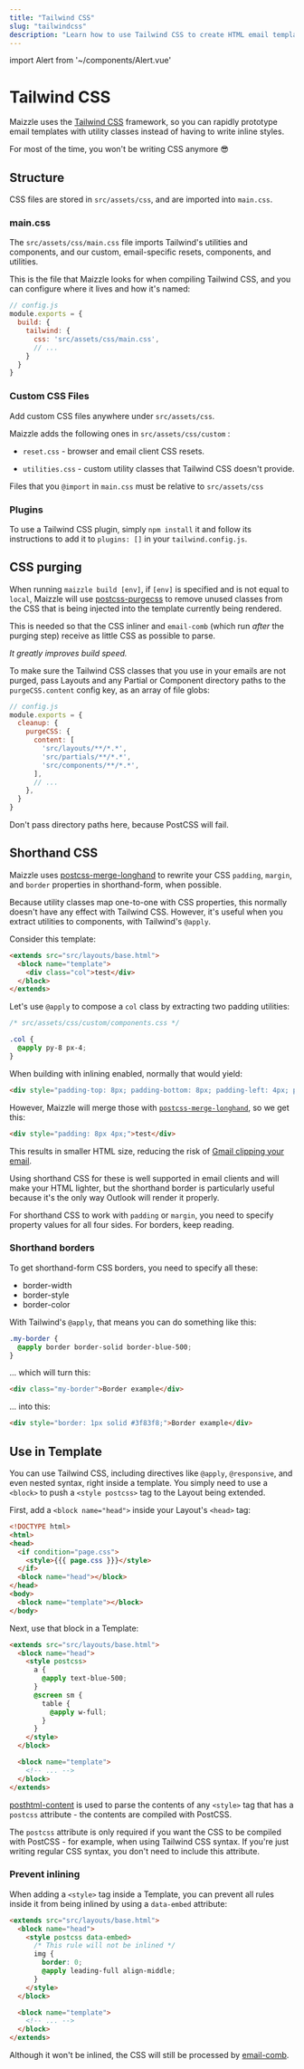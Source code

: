 ```yaml
---
title: "Tailwind CSS"
slug: "tailwindcss"
description: "Learn how to use Tailwind CSS to create HTML email templates with CSS utility classes"
---
```


import Alert from '~/components/Alert.vue'

# Tailwind CSS

Maizzle uses the [Tailwind CSS](https://tailwindcss.com) framework, so you can rapidly prototype email templates with utility classes instead of having to write inline styles.

For most of the time, you won't be writing CSS anymore 😎

## Structure

CSS files are stored in `src/assets/css`, and are imported into `main.css`.

### main.css

The `src/assets/css/main.css` file imports Tailwind's utilities and components, and our custom, email-specific resets, components, and utilities.

This is the file that Maizzle looks for when compiling Tailwind CSS, and you can configure where it lives and how it's named:

```js
// config.js
module.exports = {
  build: {
    tailwind: {
      css: 'src/assets/css/main.css',
      // ...
    }
  }
}
```

### Custom CSS Files

Add custom CSS files anywhere under `src/assets/css`.

Maizzle adds the following ones in `src/assets/css/custom` :

- `reset.css` - browser and email client CSS resets.

- `utilities.css` - custom utility classes that Tailwind CSS doesn't provide.

<alert type="warning">Files that you <code>@import</code> in <code>main.css</code> must be relative to <code>src/assets/css</code></alert>

### Plugins

To use a Tailwind CSS plugin, simply `npm install` it and follow its instructions to add it to `plugins: []` in your `tailwind.config.js`.


## CSS purging

When running `maizzle build [env]`, if `[env]` is specified and is not equal to `local`, Maizzle will use [postcss-purgecss](https://github.com/FullHuman/postcss-purgecss) to remove unused classes from the CSS that is being injected into the template currently being rendered.

This is needed so that the CSS inliner and `email-comb` (which run _after_ the purging step) receive as little CSS as possible to parse. 

_It greatly improves build speed._

To make sure the Tailwind CSS classes that you use in your emails are not purged, pass Layouts and any Partial or Component directory paths to the `purgeCSS.content` config key, as an array of file globs:

```js
// config.js
module.exports = {
  cleanup: {
    purgeCSS: {
      content: [
        'src/layouts/**/*.*',
        'src/partials/**/*.*',
        'src/components/**/*.*',
      ],
      // ...
    },
  }
}
```

<alert type="warning">Don't pass directory paths here, because PostCSS will fail.</alert>

## Shorthand CSS

Maizzle uses [postcss-merge-longhand](https://github.com/cssnano/cssnano/tree/master/packages/postcss-merge-longhand) to rewrite your CSS `padding`, `margin`, and `border` properties in shorthand-form, when possible.

Because utility classes map one-to-one with CSS properties, this normally doesn't have any effect with Tailwind CSS. However, it's useful when you extract utilities to components, with Tailwind's `@apply`.

Consider this template:

```html
<extends src="src/layouts/base.html">
  <block name="template">
    <div class="col">test</div>
  </block>
</extends>
```

Let's use `@apply` to compose a `col` class by  extracting two padding utilities: 

```css
/* src/assets/css/custom/components.css */

.col {
  @apply py-8 px-4;
}
```

When building with inlining enabled, normally that would yield:

```html
<div style="padding-top: 8px; padding-bottom: 8px; padding-left: 4px; padding-right: 4px;">test</div>
```

However, Maizzle will merge those with [`postcss-merge-longhand`](https://www.npmjs.com/package/postcss-merge-longhand), so we get this:

```html
<div style="padding: 8px 4px;">test</div>
```

This results in smaller HTML size, reducing the risk of [Gmail clipping your email](https://github.com/hteumeuleu/email-bugs/issues/41).

Using shorthand CSS for these is well supported in email clients and will make your HTML lighter, but the shorthand border is particularly useful because it's the only way Outlook will render it properly.

<alert>For shorthand CSS to work with <code>padding</code> or <code>margin</code>, you need to specify property values for all four sides. For borders, keep reading.</alert>

### Shorthand borders

To get shorthand-form CSS borders, you need to specify all these:

- border-width
- border-style
- border-color

With Tailwind's `@apply`, that means you can do something like this:

```css
.my-border {
  @apply border border-solid border-blue-500;
}
```

... which will turn this:

```html
<div class="my-border">Border example</div>
```

... into this:

```html
<div style="border: 1px solid #3f83f8;">Border example</div>
```

## Use in Template

You can use Tailwind CSS, including directives like `@apply`, `@responsive`, and even nested syntax, right inside a template.
You simply need to use a `<block>` to push a `<style postcss>` tag to the Layout being extended.

First, add a `<block name="head">` inside your Layout's `<head>` tag:

```html
<!DOCTYPE html>
<html>
<head>
  <if condition="page.css">
    <style>{{{ page.css }}}</style>
  </if>
  <block name="head"></block>
</head>
<body>
  <block name="template"></block>
</body>
```

Next, use that block in a Template:

```html
<extends src="src/layouts/base.html">
  <block name="head">
    <style postcss>
      a {
        @apply text-blue-500;
      }
      @screen sm {
        table { 
          @apply w-full;
        }
      }
    </style>
  </block>

  <block name="template">
    <!-- ... -->
  </block>
</extends>
```

[posthtml-content](https://github.com/posthtml/posthtml-content) is used to parse the contents of any `<style>` tag that has a `postcss` attribute - the contents are compiled with PostCSS.

<alert>The <code>postcss</code> attribute is only required if you want the CSS to be compiled with PostCSS - for example, when using Tailwind CSS syntax. If you're just writing regular CSS syntax, you don't need to include this attribute.</alert>

### Prevent inlining

When adding a `<style>` tag inside a Template, you can prevent all rules inside it from being inlined by using a `data-embed` attribute:

```html
<extends src="src/layouts/base.html">
  <block name="head">
    <style postcss data-embed>
      /* This rule will not be inlined */
      img {
        border: 0;
        @apply leading-full align-middle;
      }
    </style>
  </block>

  <block name="template">
    <!-- ... -->
  </block>
</extends>
```

<alert>Although it won't be inlined, the CSS will still be processed by <a href="/docs/code-cleanup/#removeunusedcss">email-comb</a>.</alert>
